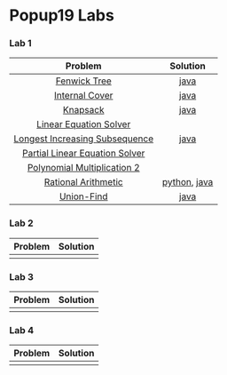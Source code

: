 Popup19 Labs
===

### Lab 1

| Problem | Solution |
| :---: | :---: |
| [Fenwick Tree](https://kth.kattis.com/problems/fenwick) | [java](src/main/java/se/kth/popup/fenwick/FenwickTree.java) |
| [Internal Cover](https://kth.kattis.com/problems/intervalcover) | [java](src/main/java/se/kth/popup/intervalcover/IntervalCover.java) |
| [Knapsack](https://kth.kattis.com/problems/knapsack) | [java](src/main/java/se/kth/popup/knapsack/Knapsack.java) |
| [Linear Equation Solver](https://kth.kattis.com/problems/equationsolver) |  |
| [Longest Increasing Subsequence](https://kth.kattis.com/problems/longincsubseq) | [java](src/main/java/se/kth/popup/longestsequence/LIS.java) |
| [Partial Linear Equation Solver](https://kth.kattis.com/problems/equationsolverplus) |  |
| [Polynomial Multiplication 2](https://kth.kattis.com/problems/polymul2) |  |
| [Rational Arithmetic](https://kth.kattis.com/problems/rationalarithmetic) | [python](Python/Lab%201/Rational%20Arithmetic/rational.py), [java](src/main/java/se/kth/popup/rationalarithmetic/RationalArithmetic.java) |
| [Union-Find](https://kth.kattis.com/problems/unionfind) | [java](src/main/java/se/kth/popup/unionfind/UnionFindMain.java) |

### Lab 2

| Problem | Solution |
| :---: | :---: |
| []() |  |

### Lab 3

| Problem | Solution |
| :---: | :---: |
| []() |  |

### Lab 4

| Problem | Solution |
| :---: | :---: |
| []() |  |
